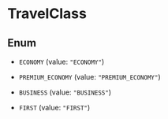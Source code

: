 

# TravelClass

## Enum


* `ECONOMY` (value: `"ECONOMY"`)

* `PREMIUM_ECONOMY` (value: `"PREMIUM_ECONOMY"`)

* `BUSINESS` (value: `"BUSINESS"`)

* `FIRST` (value: `"FIRST"`)



